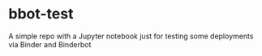 # bbot-test

A simple repo with a Jupyter notebook just for testing some deployments via Binder and Binderbot
